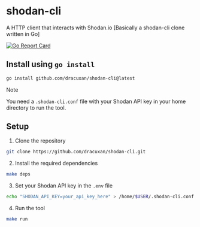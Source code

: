 # shodan-cli

A HTTP client that interacts with Shodan.io [Basically a shodan-cli clone written in Go]

[![Go Report Card](https://goreportcard.com/badge/github.com/dracuxan/shodan-cli)](https://goreportcard.com/report/github.com/dracuxan/shodan-cli)

## Install using `go install`

```sh
go install github.com/dracuxan/shodan-cli@latest
```

> [!NOTE]
> You need a `.shodan-cli.conf` file with your Shodan API key in your home directory to run the tool.

## Setup

1. Clone the repository

```sh
git clone https://github.com/dracuxan/shodan-cli.git

```

2. Install the required dependencies

```sh
make deps
```

3. Set your Shodan API key in the `.env` file

```sh
echo "SHODAN_API_KEY=your_api_key_here" > /home/$USER/.shodan-cli.conf
```

4. Run the tool

```sh
make run
```
